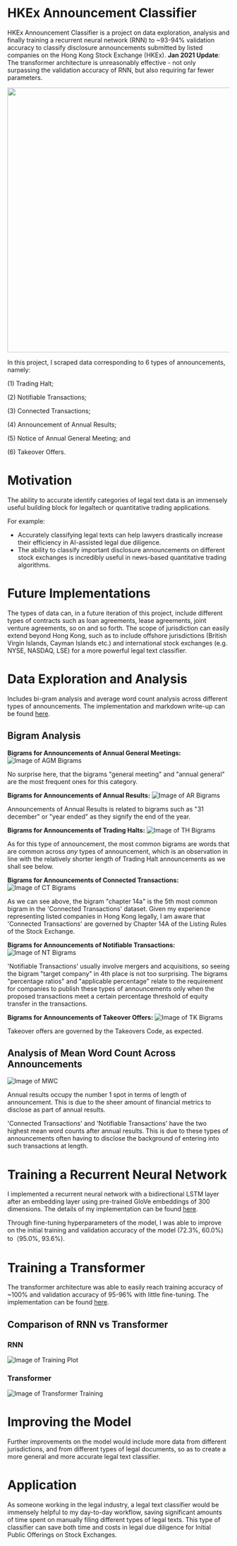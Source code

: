 # HKEx Announcement Classifier

HKEx Announcement Classifier is a project on data exploration, analysis and finally training a recurrent neural network (RNN) to ~93-94% validation accuracy to classify disclosure announcements submitted by listed companies on the Hong Kong Stock Exchange (HKEx). **Jan 2021 Update**: The transformer architecture is unreasonably effective - not only surpassing the validation accuracy of RNN, but also requiring far fewer parameters.

<img src="/images/prediction.png" width="600">

In this project, I scraped data corresponding to 6 types of announcements, namely:

(1) Trading Halt; 

(2) Notifiable Transactions; 

(3) Connected Transactions; 

(4) Announcement of Annual Results; 

(5) Notice of Annual General Meeting; and 

(6) Takeover Offers.

# Motivation 
The ability to accurate identify categories of legal text data is an immensely useful building block for legaltech or quantitative trading applications. 

For example: 
- Accurately classifying legal texts can help lawyers drastically increase their efficiency in AI-assisted legal due diligence. 
- The ability to classify important disclosure announcements on different stock exchanges is incredibly useful in news-based quantitative trading algorithms. 

# Future Implementations
The types of data can, in a future iteration of this project, include different types of contracts such as loan agreements, lease agreements, joint venture agreements, so on and so forth. The scope of jurisdiction can easily extend beyond Hong Kong, such as to include offshore jurisdictions (British Virgin Islands, Cayman Islands etc.) and international stock exchanges (e.g. NYSE, NASDAQ, LSE) for a more powerful legal text classifier. 

# Data Exploration and Analysis
Includes bi-gram analysis and average word count analysis across different types of announcements. The implementation and markdown write-up can be found <a href='Data%20Exploration%20for%20HKEX%20Announcements.ipynb'>here</a>.

## Bigram Analysis
**Bigrams for Announcements of Annual General Meetings:**
![Image of AGM Bigrams](/images/bigrams_agm.png)

No surprise here, that the bigrams "general meeting" and "annual general" are the most frequent ones for this category.

**Bigrams for Announcements of Annual Results:**
![Image of AR Bigrams](/images/bigrams_ar.png)

Announcements of Annual Results is related to bigrams such as "31 december" or "year ended" as they signify the end of the year.

**Bigrams for Announcements of Trading Halts:**
![Image of TH Bigrams](/images/bigrams_th.png)

As for this type of announcement, the most common bigrams are words that are common across *any* types of announcement, which is an observation in line with the relatively shorter length of Trading Halt announcements as we shall see below.

**Bigrams for Announcements of Connected Transactions:**
![Image of CT Bigrams](/images/bigrams_cct.png)

As we can see above, the bigram "chapter 14a" is the 5th most common bigram in the 'Connected Transactions' dataset. Given my experience representing listed companies in Hong Kong legally, I am aware that 'Connected Transactions' are governed by Chapter 14A of the Listing Rules of the Stock Exchange.

**Bigrams for Announcements of Notifiable Transactions:**
![Image of NT Bigrams](/images/bigrams_nt.png)

'Notifiable Transactions' usually involve mergers and acquisitions, so seeing the bigram "target company" in 4th place is not too surprising. The bigrams "percentage ratios" and "applicable percentage" relate to the requirement for companies to publish these types of announcements only when the proposed transactions meet a certain percentage threshold of equity transfer in the transactions.

**Bigrams for Announcements of Takeover Offers:**
![Image of TK Bigrams](/images/bigrams_tk.png)

Takeover offers are governed by the Takeovers Code, as expected.

## Analysis of Mean Word Count Across Announcements
![Image of MWC](/images/word_count_comparison.png)

Annual results occupy the number 1 spot in terms of length of announcement. This is due to the sheer amount of financial metrics to disclose as part of annual results.

'Connected Transactions' and 'Notifiable Transactions' have the two highest mean word counts after annual results. This is due to these types of announcements often having to disclose the background of entering into such transactions at length.

# Training a Recurrent Neural Network 
I implemented a recurrent neural network with a bidirectional LSTM layer after an embedding layer using pre-trained GloVe embeddings of 300 dimensions. The details of my implementation can be found <a href='HKEx_Announcement_Classifier.ipynb'>here</a>.

Through fine-tuning hyperparameters of the model, I was able to improve on the initial training and validation accuracy of the model (72.3%, 60.0%) to（95.0%, 93.6%).

# Training a Transformer 

The transformer architecture was able to easily reach training accuracy of ~100% and validation accuracy of 95-96% with little fine-tuning. The implementation can be found <a href='Transformers - HKEX Annt Classifier.ipynb'>here</a>.

## Comparison of RNN vs Transformer 
### RNN 
![Image of Training Plot](/images/training_plot.png)

### Transformer 
![Image of Transformer Training](/images/transformers_performance.png)

# Improving the Model 
Further improvements on the model would include more data from different jurisdictions, and from different types of legal documents, so as to create a more general and more accurate legal text classifier.

# Application
As someone working in the legal industry, a legal text classifier would be immensely helpful to my day-to-day workflow, saving significant amounts of time spent on manually filing different types of legal texts. This type of classifier can save both time and costs in legal due diligence for Initial Public Offerings on Stock Exchanges. 



